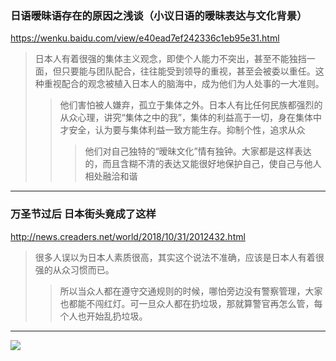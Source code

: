 ### 日语暧昧语存在的原因之浅谈（小议日语的暧昧表达与文化背景）
https://wenku.baidu.com/view/e40ead7ef242336c1eb95e31.html
>日本人有着很强的集体主义观念，即使个人能力不突出，甚至不能独挡一面，但只要能与团队配合，往往能受到领导的重视，甚至会被委以重任。这种重视配合的观念被植入日本人的脑海中，成为他们为人处事的一大准则。
>>他们害怕被人嫌弃，孤立于集体之外。日本人有比任何民族都强烈的从众心理，讲究“集体之中的我”，集体的利益高于一切，身在集体中才安全，认为要与集体利益一致方能生存。抑制个性，追求从众
>>>他们对自己独特的“暧昧文化”情有独钟。大家都是这样表达的，而且含糊不清的表达又能很好地保护自己，使自己与他人相处融洽和谐
---
### 万圣节过后 日本街头竟成了这样
http://news.creaders.net/world/2018/10/31/2012432.html
>很多人误以为日本人素质很高，其实这个说法不准确，应该是日本人有着很强的从众习惯而已。
>>所以当众人都在遵守交通规则的时候，哪怕旁边没有警察管理，大家也都能不闯红灯。可一旦众人都在扔垃圾，那就算警官再怎么管，每个人也开始乱扔垃圾。
---
![](https://pic3.zhimg.com/80/v2-2b2a25a23e0591986e1fcb9e580b9e62_hd.png)
